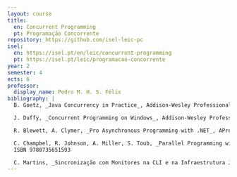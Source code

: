```yaml
---
layout: course
title:
  en: Concurrent Programming
  pt: Programação Concorrente
repository: https://github.com/isel-leic-pc
isel:
  en: https://isel.pt/en/leic/concurrent-programming
  pt: https://isel.pt/leic/programacao-concorrente
year: 2
semester: 4
ects: 6
professor:
  display_name: Pedro M. H. S. Félix
bibliography: |
  B. Goetz, _Java Concurrency in Practice_, Addison-Wesley Professional, 2006. ISBN 9780321349606.

  J. Duffy, _Concurrent Programming on Windows_, Addison-Wesley Professional, 2008. ISBN 9780321434821

  R. Blewett, A. Clymer, _Pro Asynchronous Programming with .NET_, APress, 2013. ISBN 9781430259206

  C. Champbel, R. Johnson, A. Miller, S. Toub, _Parallel Programming with Microsoft .NET_, Microsoft Press, 2010.
  ISBN 9780735651593

  C. Martins, _Sincronização com Monitores na CLI e na Infraestrutura Java_, 3ª edição, ISEL, 2009.
---
```

